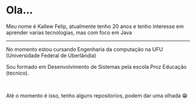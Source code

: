 
<body>
  <div><h1>Ola...</h1>
  <p>Meu nome é Kallew Felip, atualmente tenho 20 anos e tenho interesse em aprender varias tecnologias, mas com foco em Java</p>
  <hr>
  <p>No momento estou cursando Engenharia da computação na UFU (Universidade Federal de Uberlãndia)</p>
  <p>Sou formado em Desenvolvimento de Sistemas pela escola Proz Educação (tecnico).</p>
  <br>
  <p>Até o momento é isso, tenho alguns repositorios, podem dar uma olhada 😁</p>
  </div>
</body>
